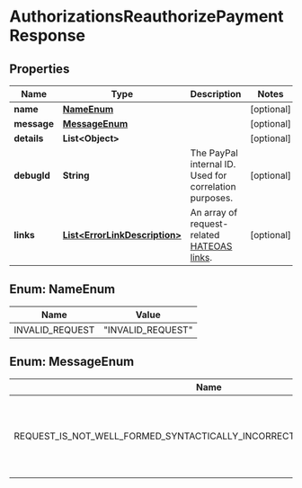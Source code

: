 

# AuthorizationsReauthorizePaymentResponse


## Properties

| Name | Type | Description | Notes |
|------------ | ------------- | ------------- | -------------|
|**name** | [**NameEnum**](#NameEnum) |  |  [optional] |
|**message** | [**MessageEnum**](#MessageEnum) |  |  [optional] |
|**details** | **List&lt;Object&gt;** |  |  [optional] |
|**debugId** | **String** | The PayPal internal ID. Used for correlation purposes. |  [optional] |
|**links** | [**List&lt;ErrorLinkDescription&gt;**](ErrorLinkDescription.md) | An array of request-related [HATEOAS links](https://en.wikipedia.org/wiki/HATEOAS). |  [optional] |



## Enum: NameEnum

| Name | Value |
|---- | -----|
| INVALID_REQUEST | &quot;INVALID_REQUEST&quot; |



## Enum: MessageEnum

| Name | Value |
|---- | -----|
| REQUEST_IS_NOT_WELL_FORMED_SYNTACTICALLY_INCORRECT_OR_VIOLATES_SCHEMA_ | &quot;Request is not well-formed, syntactically incorrect, or violates schema.&quot; |



